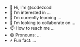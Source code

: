 - 👋 Hi, I’m @codezcod
- 👀 I’m interested in ...
- 🌱 I’m currently learning ...
- 💞️ I’m looking to collaborate on ...
- 📫 How to reach me ...
- 😄 Pronouns: ...
- ⚡ Fun fact: ...

<!---
codezcod/codezcod is a ✨ special ✨ repository because its `README.md` (this file) appears on your GitHub profile.
You can click the Preview link to take a look at your changes.
--->
